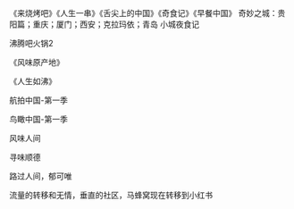 《来烧烤吧》《人生一串》《舌尖上的中国》《奇食记》《早餐中国》
奇妙之城：贵阳篇；重庆；厦门；西安；克拉玛依；青岛
小城夜食记

沸腾吧火锅2

《风味原产地》

《人生如沸》

航拍中国-第一季

鸟瞰中国-第一季

风味人间

寻味顺德


路过人间，郁可唯

流量的转移和无情，垂直的社区，马蜂窝现在转移到小红书
